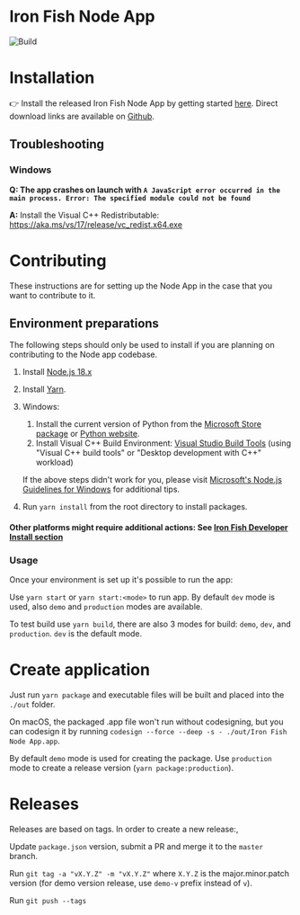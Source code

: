 # Iron Fish Node App

![Build](https://github.com/iron-fish/node-app/actions/workflows/build.yaml/badge.svg)

# Installation

👉 Install the released Iron Fish Node App by getting started [here](https://ironfish.network/use/node-app). Direct download links are available on [Github](https://github.com/iron-fish/node-app/releases/latest).

## Troubleshooting

### Windows

**Q: The app crashes on launch with `A JavaScript error occurred in the main process. Error: The specified module could not be found`**

**A:** Install the Visual C++ Redistributable: https://aka.ms/vs/17/release/vc_redist.x64.exe

# Contributing

These instructions are for setting up the Node App in the case that you want to contribute to it.

## Environment preparations

The following steps should only be used to install if you are planning on contributing to the Node app codebase.

1. Install [Node.js 18.x](https://nodejs.org/en/download/)
1. Install [Yarn](https://classic.yarnpkg.com/en/docs/install).
1. Windows:

   1. Install the current version of Python from the [Microsoft Store package](https://www.microsoft.com/en-us/p/python-310/9pjpw5ldxlz5) or [Python website](https://www.python.org/ftp/python/3.11.1/python-3.11.1-amd64.exe).
   1. Install Visual C++ Build Environment: [Visual Studio Build Tools](https://visualstudio.microsoft.com/thank-you-downloading-visual-studio/?sku=BuildTools)
      (using "Visual C++ build tools" or "Desktop development with C++" workload)

   If the above steps didn't work for you, please visit [Microsoft's Node.js Guidelines for Windows](https://github.com/Microsoft/nodejs-guidelines/blob/master/windows-environment.md#compiling-native-addon-modules) for additional tips.

1. Run `yarn install` from the root directory to install packages.

#### Other platforms might require additional actions: See [Iron Fish Developer Install section](https://github.com/iron-fish/ironfish#developer-install)

### Usage

Once your environment is set up it's possible to run the app:

Use `yarn start` or `yarn start:<mode>` to run app.
By default `dev` mode is used, also `demo` and `production` modes are available.

To test build use `yarn build`, there are also 3 modes for build: `demo`, `dev`, and `production`. `dev` is the default mode.

# Create application

Just run `yarn package` and executable files will be built and placed into the `./out` folder.

On macOS, the packaged .app file won't run without codesigning, but you can codesign it by running `codesign --force --deep -s - ./out/Iron Fish Node App.app`.

By default `demo` mode is used for creating the package. Use `production` mode to create a release version (`yarn package:production`).

# Releases

Releases are based on tags. In order to create a new release:,

Update `package.json` version, submit a PR and merge it to the `master` branch.

Run `git tag -a "vX.Y.Z" -m "vX.Y.Z"` where `X.Y.Z` is the major.minor.patch version (for demo version release, use `demo-v` prefix instead of `v`).

Run `git push --tags`
